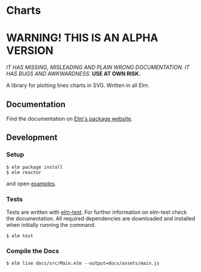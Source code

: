# Charts


# WARNING! THIS IS AN ALPHA VERSION

*IT HAS MISSING, MISLEADING AND PLAIN WRONG DOCUMENTATION.*
*IT HAS BUGS AND AWKWARDNESS.*
**USE AT OWN RISK.**


A library for plotting lines charts in SVG. Written in all Elm.


## Documentation

Find the documentation on [Elm's package website](http://package.elm-lang.org/packages/terezka/elm-charts-alpha/latest).

## Development

### Setup

```shell
$ elm package install
$ elm reactor
```

and open [examples](https://localhost:8000/examples).

### Tests

Tests are written with [elm-test](https://github.com/elm-community/elm-test).
For further information on elm-test check the documentation.
All required dependencies are downloaded and installed when initially running the command.

```shell
$ elm test
```

### Compile the Docs

```shell
$ elm live docs/src/Main.elm --output=docs/assets/main.js
```
